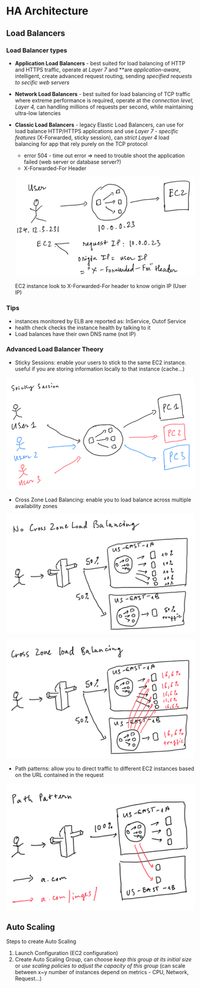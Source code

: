 # HA Architecture

## Load Balancers

### Load Balancer types

- **Application Load Balancers** - best suited for load balancing of HTTP and HTTPS traffic, operate at *Layer 7* and **are *application-aware*, intelligent, create advanced request routing, sending *specified requests to secific web servers*
- **Network Load Balancers** - best suited for load balancing of TCP traffic where extreme performance is required, operate at the *connection level, Layer 4,* can handling millions of requests per second, while maintaining ultra-low latencies
- **Classic Load Balancers** - legacy Elastic Load Balancers, can use for load balance HTTP/HTTPS applications and use *Layer 7 - specific features* (X-Forwarded, sticky session), can *strict Layer 4* load balancing for app that rely purely on the TCP protocol
    - error 504 - time out error ⇒ need to trouble shoot the application failed (web server or database server?)
    - X-Forwarded-For Header

    ![X-Forwarded-For Header](images/x-forwarded-for.png)

    EC2 instance look to X-Forwarded-For header to know origin IP (User IP)

### Tips

- instances monitored by ELB are reported as: InService, Outof Service
- health check checks the instance health by talking to it
- Load balances have their own DNS name (not IP)

### Advanced Load Balancer Theory

- Sticky Sessions: enable your users to stick to the same EC2 instance. useful if you are storing information locally to that instance (cache...)

![Sticky Sessions LB](images/sticky-session-lb.png)

- Cross Zone Load Balancing: enable you to load balance across multiple availability zones

![No Cross Zone LB](images/no-cross-zone-lb.png)

![Cross Zone LB](images/cross-zone-lb.png)

- Path patterns: allow you to direct traffic to different EC2 instances based on the URL contained in the request

![Path patterns LB](images/path-pattern-lb.png)

## Auto Scaling

Steps to create Auto Scaling

1. Launch Configuration (EC2 configuration)
2. Create Auto Scaling Group, can choose *keep this group at its initial size* or *use scaling policies to adjust the capacity of this group* (can scale between x~y number of instances depend on metrics - CPU, Network, Request...)